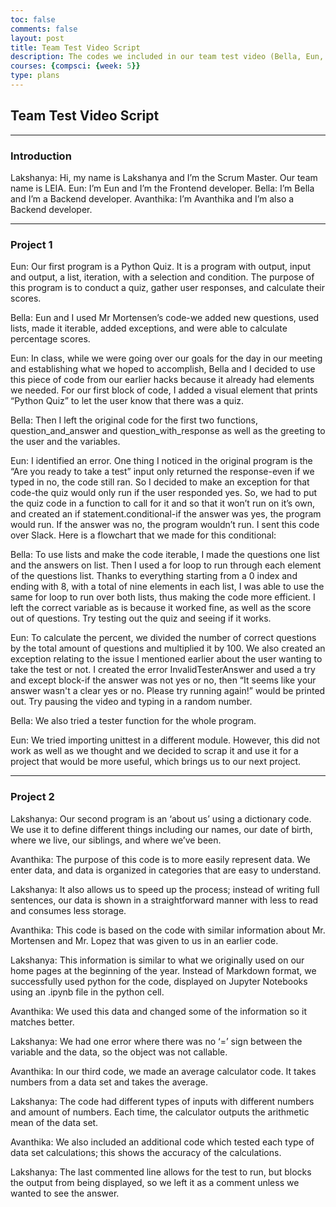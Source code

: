 ```yaml
---
toc: false
comments: false
layout: post
title: Team Test Video Script
description: The codes we included in our team test video (Bella, Eun, Avanthika, Lakshanya)
courses: {compsci: {week: 5}}
type: plans
---
```


## Team Test Video Script

---

### Introduction

Lakshanya: Hi, my name is Lakshanya and I’m the Scrum Master. Our team name is LEIA. 
Eun: I’m Eun and I’m the Frontend developer.
Bella: I’m Bella and I’m a Backend developer.
Avanthika: I’m Avanthika and I’m also a Backend developer.

---

### Project 1

Eun: Our first program is a Python Quiz. It is a program with output, input and output, a list, iteration, with a selection and condition. The purpose of this program is to conduct a quiz, gather user responses, and calculate their scores. 

Bella: Eun and I used Mr Mortensen’s code-we added new questions, used lists, made it iterable, added exceptions, and were able to calculate percentage scores. 

Eun: In class, while we were  going  over our goals for the day in our  meeting and establishing what we hoped to accomplish, Bella and I  decided to use this piece of code from our earlier hacks because it already had elements we needed. For our first block of code, I added a visual element that prints “Python Quiz” to let the user know that there was a quiz.

Bella: Then I left the original code for the first two functions, question_and_answer and question_with_response as well as the greeting to the user and the variables. 

Eun: I identified an error. One thing I noticed in the original program is the “Are you ready to take a test” input only returned the response-even if we typed in no, the code still ran. So I decided to make an exception for that code-the quiz would only run if the user responded yes. So, we had to put the quiz code in a function to call for it and so that it won’t run on it’s own, and created an if statement.conditional-if the answer was yes, the program would run. If the answer was no, the program wouldn’t run.  I sent this code over Slack. Here is a flowchart that we made for this conditional:

Bella: To use lists and make the code iterable, I made the questions one list and the answers on list. Then I used a for loop to run through each element of the questions list. Thanks to everything starting from a 0 index and ending with 8, with a total of nine elements in each list, I was able to use the same for loop to run over both lists, thus making the code more efficient.  I left the correct variable as is because it worked fine, as well as the score out of questions. Try testing out the quiz and seeing if it works.

Eun: To calculate the percent, we divided the number of correct questions by the total amount of questions and multiplied it by 100. We also created an exception relating to the issue I mentioned earlier about the user wanting to take the test or not. I created the error InvalidTesterAnswer and used a try and except block-if the answer was not yes or no, then “It seems like your answer wasn't a clear yes or no. Please try running again!” would be printed out. Try pausing the video and typing in a random number.

Bella: We also tried a tester function for the whole program.

Eun: We tried importing unittest in a different module. However, this did not work as well as we thought and we decided to scrap it and use it for a project that would be more useful, which brings us to our next project.

---

### Project 2

Lakshanya: Our second program is an ‘about us’ using a dictionary code. We use it to define different things including our names, our date of birth, where we live, our siblings, and where we’ve been.

Avanthika: The purpose of this code is to more easily represent data. We enter data, and data is organized in categories that are easy to understand.

Lakshanya: It also allows us to speed up the process; instead of writing full sentences, our data is shown in a straightforward manner with less to read and consumes less storage.

Avanthika: This code is based on the code with similar information about Mr. Mortensen  and Mr. Lopez that was given to us in an earlier code.

Lakshanya: This information is similar to what we originally used on our home pages at the beginning of the year. Instead of Markdown format, we successfully used python for the code, displayed on Jupyter Notebooks using an .ipynb file in the python cell. 

Avanthika: We used this data and changed some of the information so it matches better. 

Lakshanya: We had one error where there was no ‘=’ sign between the variable and the data, so the object was not callable.

Avanthika: In our third code, we made an average calculator code. It takes numbers from a data set and takes the average.

Lakshanya: The code had different types of inputs with different numbers and amount of numbers. Each time, the calculator outputs the arithmetic mean of the data set.

Avanthika: We also included an additional code which tested each type of data set calculations; this shows the accuracy of the calculations.

Lakshanya: The last commented line allows for the test to run, but blocks the output from being displayed, so we left it as a comment unless we wanted to see the answer.